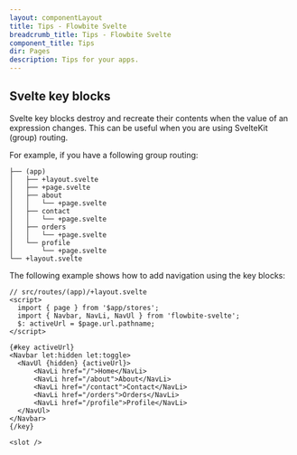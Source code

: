 ```yaml
---
layout: componentLayout
title: Tips - Flowbite Svelte
breadcrumb_title: Tips - Flowbite Svelte
component_title: Tips
dir: Pages
description: Tips for your apps.
---
```


## Svelte key blocks

Svelte key blocks destroy and recreate their contents when the value of an expression changes. This can be useful when you are using SvelteKit (group) routing. 

For example, if you have a following group routing:

```
├── (app)
│   ├── +layout.svelte
│   ├── +page.svelte
│   ├── about
│   │   └── +page.svelte
│   ├── contact
│   │   └── +page.svelte
│   ├── orders
│   │   └── +page.svelte
│   └── profile
│       └── +page.svelte
└── +layout.svelte
```

The following example shows how to add navigation using the key blocks:

```svelte example hideOutput
// src/routes/(app)/+layout.svelte
<script>
  import { page } from '$app/stores';
  import { Navbar, NavLi, NavUl } from 'flowbite-svelte';
  $: activeUrl = $page.url.pathname;
</script>

{#key activeUrl}
<Navbar let:hidden let:toggle>
  <NavUl {hidden} {activeUrl}>
      <NavLi href="/">Home</NavLi>
      <NavLi href="/about">About</NavLi>
      <NavLi href="/contact">Contact</NavLi>
      <NavLi href="/orders">Orders</NavLi>
      <NavLi href="/profile">Profile</NavLi>
  </NavUl>
</Navbar>
{/key}

<slot />
```